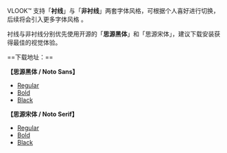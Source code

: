 VLOOK™ 支持「**衬线**」与「**非衬线**」两套字体风格，可根据个人喜好进行切换，后续将会引入更多字体风格
。

衬线与非衬线分别优先使用开源的「**思源黑体**」和「思源宋体」，建议下载安装获得最佳的视觉体验。

==下载地址：==

**【思源黑体 / Noto Sans】**

  - [Regular](https://github.com/googlefonts/noto-cjk/blob/master/NotoSansCJKsc-Regular.otf)
  - [Bold](https://github.com/googlefonts/noto-cjk/blob/master/NotoSansCJKsc-Bold.otf)
  - [Black](https://github.com/googlefonts/noto-cjk/blob/master/NotoSansCJKsc-Black.otf)

**【思源宋体 / Noto Serif】**

  - [Regular](https://github.com/googlefonts/noto-cjk/blob/master/NotoSerifCJKsc-Regular.otf)
  - [Bold](https://github.com/googlefonts/noto-cjk/blob/master/NotoSerifCJKsc-Bold.otf)
  - [Black](https://github.com/googlefonts/noto-cjk/blob/master/NotoSerifCJKsc-Black.otf)
